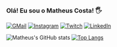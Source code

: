 
### Olá! Eu sou o Matheus Costa! 🖐️

[![GMail](https://img.shields.io/badge/Gmail-D14836?style=for-the-badge&logo=gmail&logoColor=white)](mailto:contato.matheusccp5@gmail.com)
[![Instagram](https://img.shields.io/badge/Instagram-E4405F?style=for-the-badge&logo=instagram&logoColor=white)](https://instagram.com/matheusccp2)
[![Twitch](https://img.shields.io/badge/Twitch-9146FF?style=for-the-badge&logo=twitch&logoColor=white)](https://twitch.tv/matheusccp2)
[![LinkedIn](https://img.shields.io/badge/LinkedIn-0077B5?style=for-the-badge&logo=linkedin&logoColor=white)](https://www.linkedin.com/in/matheus-costa-913b0b226)


![Matheus's GitHub stats](https://github-readme-stats.vercel.app/api?username=Matheusccp2&show_icons=true&theme=dracula)
[![Top Langs](https://github-readme-stats.vercel.app/api/top-langs/?username=Matheusccp2&layout=compact)](https://github.com/Matheusccp2/github-readme-stats)
